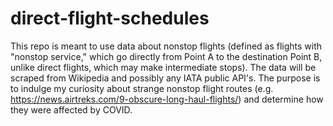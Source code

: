 # direct-flight-schedules
This repo is meant to use data about nonstop flights (defined as flights with "nonstop service," which go directly from Point A to the destination Point B, unlike direct flights, which may make intermediate stops). The data will be scraped from Wikipedia and possibly any IATA public API's. The purpose is to indulge my curiosity about strange nonstop flight routes (e.g. https://news.airtreks.com/9-obscure-long-haul-flights/) and determine how they were affected by COVID.
